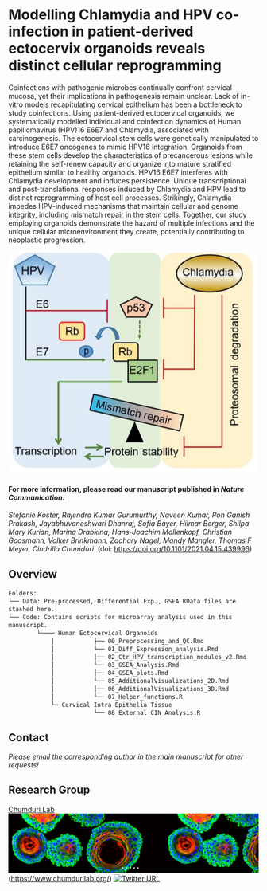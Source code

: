 # Modelling Chlamydia and HPV co-infection in patient-derived ectocervix organoids reveals distinct cellular reprogramming

Coinfections with pathogenic microbes continually confront cervical mucosa, yet their implications in pathogenesis remain unclear. Lack of in-vitro models recapitulating cervical epithelium has been a bottleneck to study coinfections. Using patient-derived ectocervical organoids, we systematically modelled individual and coinfection dynamics of Human papillomavirus (HPV)16 E6E7 and Chlamydia, associated with carcinogenesis. The ectocervical stem cells were genetically manipulated to introduce E6E7 oncogenes to mimic HPV16 integration. Organoids from these stem cells develop the characteristics of precancerous lesions while retaining the self-renew capacity and organize into mature stratified epithelium similar to healthy organoids. HPV16 E6E7 interferes with Chlamydia development and induces persistence. Unique transcriptional and post-translational responses induced by Chlamydia and HPV lead to distinct reprogramming of host cell processes. Strikingly, Chlamydia impedes HPV-induced mechanisms that maintain cellular and genome integrity, including mismatch repair in the stem cells. Together, our study employing organoids demonstrate the hazard of multiple infections and the unique cellular microenvironment they create, potentially contributing to neoplastic progression.






![Biological Theme](MMR_Regulation.PNG)












#### For more information, please read our manuscript published in ***Nature Communication:***
	
	






	
	
*Stefanie Koster, Rajendra Kumar Gurumurthy, Naveen Kumar, Pon Ganish Prakash, Jayabhuvaneshwari Dhanraj, Sofia Bayer, Hilmar Berger, 
Shilpa Mary Kurian, Marina Drabkina, Hans-Joachim Mollenkopf, Christian Goosmann, Volker Brinkmann, Zachary Nagel, Mandy Mangler, 
Thomas F Meyer, Cindrilla Chumduri*. (doi: https://doi.org/10.1101/2021.04.15.439996)



























## Overview
```
Folders:
└── Data: Pre-processed, Differential Exp., GSEA RData files are stashed here.
└── Code: Contains scripts for microarray analysis used in this manuscript.
        └──── Human Ectocervical Organoids
            │       	├── 00_Preprocessing_and_QC.Rmd
            │       	└── 01_Diff_Expression_analysis.Rmd
            │       	├── 02_Ctr_HPV_transcription_modules_v2.Rmd
            │       	└── 03_GSEA_Analysis.Rmd
            │       	├── 04_GSEA_plots.Rmd
            │       	└── 05_AdditionalVisualizations_2D.Rmd
            │       	├── 06_AdditionalVisualizations_3D.Rmd
            │       	└── 07_Helper_functions.R	    
            └─ Cervical Intra Epithelia Tissue
                    	└── 08_External_CIN_Analysis.R	
```























































## Contact
*Please email the corresponding author in the main manuscript for other requests!*




## Research Group
[Chumduri Lab](https://www.chumdurilab.org/)
![Ectocervix Organoids](Ecto_Organoids.PNG)(https://www.chumdurilab.org/)
[![Twitter URL](http://i.imgur.com/wWzX9uB.png)](https://twitter.com/chumduri)





